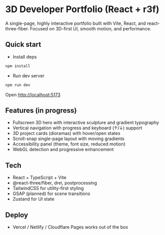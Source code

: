 # 3D Developer Portfolio (React + r3f)

A single-page, highly interactive portfolio built with Vite, React, and react-three-fiber. Focused on 3D-first UI, smooth motion, and performance.

## Quick start

- Install deps

```powershell
npm install
```

- Run dev server

```powershell
npm run dev
```

Open [http://localhost:5173](http://localhost:5173)

## Features (in progress)

- Fullscreen 3D hero with interactive sculpture and gradient typography
- Vertical navigation with progress and keyboard (↑/↓) support
- 3D project cards (dioramas) with hover/open states
- Scroll-snap single-page layout with moving gradients
- Accessibility panel (theme, font size, reduced motion)
- WebGL detection and progressive enhancement

## Tech

- React + TypeScript + Vite
- @react-three/fiber, drei, postprocessing
- TailwindCSS for utility-first styling
- GSAP (planned) for scene transitions
- Zustand for UI state

## Deploy

- Vercel / Netlify / Cloudflare Pages works out of the box
